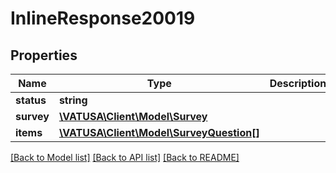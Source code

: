 # InlineResponse20019

## Properties
Name | Type | Description | Notes
------------ | ------------- | ------------- | -------------
**status** | **string** |  | [optional] 
**survey** | [**\VATUSA\Client\Model\Survey**](Survey.md) |  | [optional] 
**items** | [**\VATUSA\Client\Model\SurveyQuestion[]**](SurveyQuestion.md) |  | [optional] 

[[Back to Model list]](../README.md#documentation-for-models) [[Back to API list]](../README.md#documentation-for-api-endpoints) [[Back to README]](../README.md)


